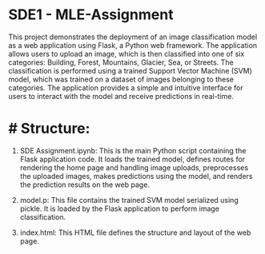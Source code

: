 # SDE1 - MLE-Assignment

This project demonstrates the deployment of an image classification model as a web application using Flask, a Python web framework. The application allows users to upload an image, which is then classified into one of six categories: Building, Forest, Mountains, Glacier, Sea, or Streets. The classification is performed using a trained Support Vector Machine (SVM) model, which was trained on a dataset of images belonging to these categories. The application provides a simple and intuitive interface for users to interact with the model and receive predictions in real-time.

# # Structure: 

1. SDE Assignment.ipynb: This is the main Python script containing the Flask application code. It loads the trained model, defines routes for rendering the home page and handling image uploads, preprocesses the uploaded images, makes predictions using the model, and renders the prediction results on the web page.

2. model.p: This file contains the trained SVM model serialized using pickle. It is loaded by the Flask application to perform image classification.

3. index.html: This HTML file defines the structure and layout of the web page.
